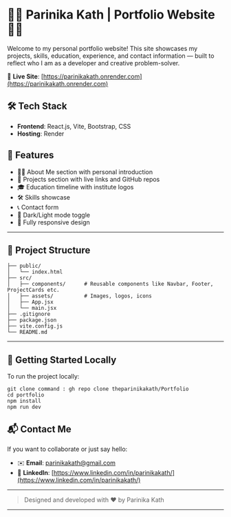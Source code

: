 # 👩‍💻 Parinika Kath | Portfolio Website 👩‍💻

Welcome to my personal portfolio website! This site showcases my projects, skills, education, experience, and contact information — built to reflect who I am as a developer and creative problem-solver.

🔗 **Live Site**: [https://parinikakath.onrender.com](https://parinikakath.onrender.com)

## 🛠 Tech Stack

* **Frontend**: React.js, Vite, Bootstrap, CSS
* **Hosting**: Render

## 📂 Features

* 👩‍💻 About Me section with personal introduction
* 🚀 Projects section with live links and GitHub repos
* 🎓 Education timeline with institute logos
* 🛠 Skills showcase
* 📞 Contact form
* 🌙 Dark/Light mode toggle
* 📱 Fully responsive design

---

## 📁 Project Structure

```
├── public/
│   └── index.html
├── src/
│   ├── components/      # Reusable components like Navbar, Footer, ProjectCards etc.
│   ├── assets/          # Images, logos, icons
│   ├── App.jsx
│   └── main.jsx
├── .gitignore
├── package.json
├── vite.config.js
└── README.md
```
---

## 🚀 Getting Started Locally

To run the project locally:

```
git clone command : gh repo clone theparinikakath/Portfolio
cd portfolio
npm install
npm run dev
```

## 📬 Contact Me

If you want to collaborate or just say hello:

* ✉️ **Email**: [parinikakath@gmail.com](mailto:parinikakath@gmail.com)
* 🔗 **LinkedIn**: [https://www.linkedin.com/in/parinikakath/](https://www.linkedin.com/in/parinikakath/)

---

> Designed and developed with ❤️ by Parinika Kath

---
